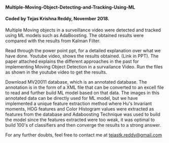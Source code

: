 #### Multiple-Moving-Object-Detecting-and-Tracking-Using-ML
#### Coded by Tejas Krishna Reddy, November 2018.

Multiple Moving objects in a surveillance video were detected and tracked using ML models such as AdaBoosting. 
The obtained results were compared with the results from Kalman Filter.

Read through the power point ppt, for a detailed explanation over what we have done.
Youtube video, shows the results obtained. (Link in PPT).
The paper attached explains the different approaches in the past for implementing Moving Object Detection in a survailance Video. 
Run the files as shown in the youtube video to get the results. 

Download MV20011 database, which is an annotated database. The annotation is in the form of a XML file that can be converted to an excell file
to read and further build ML model based on that data. The images in this annotated data can be directly used for ML model, but we have implemented
a unique feature extraction method where Hu's Invariant moments, HOG features and Color Histogram values were  extracted as features from the database
and Adaboosting Technique was used to build the model since the features extracted were too weak, it was optimal to build 100's of classifiers and 
then converge the results to a strong answer.

For any further doubts, feel free to contact me at tejastk.reddy@gmail.com
